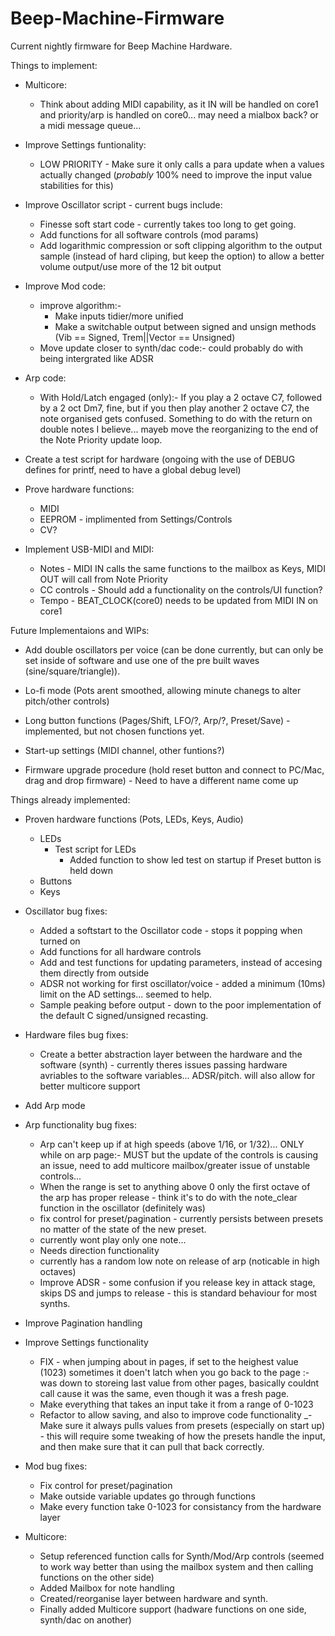 # Beep-Machine-Firmware

Current nightly firmware for Beep Machine Hardware.

Things to implement:

- Multicore:
    - Think about adding MIDI capability, as it IN will be handled on core1 and priority/arp is handled on core0... may need a mialbox back? or a midi message queue...

- Improve Settings funtionality:
    - LOW PRIORITY - Make sure it only calls a para update when a values actually changed (_probably_ 100% need to improve the input value stabilities for this)
    
- Improve Oscillator script - current bugs include:
    - Finesse soft start code - currently takes too long to get going.
    - Add functions for all software controls (mod params)
    - Add logarithmic compression or soft clipping algorithm to the output sample (instead of hard cliping, but keep the option) to allow a better volume output/use more of the 12 bit output

- Improve Mod code:
    - improve algorithm:-
        - Make inputs tidier/more unified
        - Make a switchable output between signed and unsign methods (Vib == Signed, Trem||Vector == Unsigned)
    - Move update closer to synth/dac code:- could probably do with being intergrated like ADSR

- Arp code:
    - With Hold/Latch engaged (only):- If you play a 2 octave C7, followed by a 2 oct Dm7, fine, but if you then play another 2 octave C7, the note organised gets confused. Something to do with the return on double notes I believe... mayeb move the reorganizing to the end of the Note Priority update loop.
    

- Create a test script for hardware (ongoing with the use of DEBUG defines for printf, need to have a global debug level)

- Prove hardware functions:
    - MIDI
    - EEPROM - implimented from Settings/Controls
    - CV?

- Implement USB-MIDI and MIDI:
    - Notes - MIDI IN calls the same functions to the mailbox as Keys, MIDI OUT will call from Note Priority
    - CC controls - Should add a functionality on the controls/UI function?
    - Tempo - BEAT_CLOCK(core0) needs to be updated from MIDI IN on core1



Future Implementaions and WIPs:

- Add double oscillators per voice (can be done currently, but can only be set inside of software and use one of the pre built waves (sine/square/triangle)).

- Lo-fi mode (Pots arent smoothed, allowing minute chanegs to alter pitch/other controls)

- Long button functions (Pages/Shift, LFO/?, Arp/?, Preset/Save) - implemented, but not chosen functions yet.

- Start-up settings (MIDI channel, other funtions?)

- Firmware upgrade procedure (hold reset button and connect to PC/Mac, drag and drop firmware) - Need to have a different name come up


Things already implemented:

+ Proven hardware functions (Pots, LEDs, Keys, Audio)
    + LEDs
        + Test script for LEDs
            + Added function to show led test on startup if Preset button is held down
    + Buttons
    + Keys

+ Oscillator bug fixes:
    + Added a softstart to the Oscillator code - stops it popping when turned on
    + Add functions for all hardware controls
    + Add and test functions for updating parameters, instead of accesing them directly from outside
    + ADSR not working for first oscillator/voice - added a minimum (10ms) limit on the AD settings... seemed to help. 
    + Sample peaking before output - down to the poor implementation of the default C signed/unsigned recasting. 


+ Hardware files bug fixes:
    + Create a better abstraction layer between the hardware and the software (synth) - currently theres issues passing hardware avriables to the software variables... ADSR/pitch. will also allow for better multicore support

+ Add Arp mode
+ Arp functionality bug fixes:
    + Arp can't keep up if at high speeds (above 1/16, or 1/32)... ONLY while on arp page:- MUST but the update of the controls is causing an issue, need to add multicore mailbox/greater issue of unstable controls... 
    + When the range is set to anything above 0 only the first octave of the arp has proper release - think it's to do with the note_clear function in the oscillator (definitely was)
    + fix control for preset/pagination - currently persists between presets no matter of the state of the new preset.
    + currently wont play only one note...
    + Needs direction functionality
    + currently has a random low note on release of arp (noticable in high octaves)
    + Improve ADSR - some confusion if you release key in attack stage, skips DS and jumps to release - this is standard behaviour for most synths.

+ Improve Pagination handling
+ Improve Settings functionality
    + FIX - when jumping about in pages, if set to the heighest value (1023) sometimes it doen't latch when you go back to the page :- was down to storeing last value from other pages, basically couldnt call cause it was the same, even though it was a fresh page.
    + Make everything that takes an input take it from a range of 0-1023
    + Refactor to allow saving, and also to improve code functionality
    _- Make sure it always pulls values from presets (especially on start up) - this will require some tweaking of how the presets handle the input, and then make sure that it can pull that back correctly.

+ Mod bug fixes:
    + Fix control for preset/pagination
    + Make outside variable updates go through functions
    + Make every function take 0-1023 for consistancy from the hardware layer

+ Multicore:
    + Setup referenced function calls for Synth/Mod/Arp controls (seemed to work way better than using the mailbox system and then calling functions on the other side)
    + Added Mailbox for note handling
    + Created/reorganise layer between hardware and synth.
    + Finally added Multicore support (hadware functions on one side, synth/dac on another)